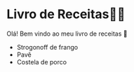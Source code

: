 # Livro de Receitas:man_cook:

Olá! Bem vindo ao meu livro de receitas :wave:

- Strogonoff de frango
- Pavê
- Costela de porco
